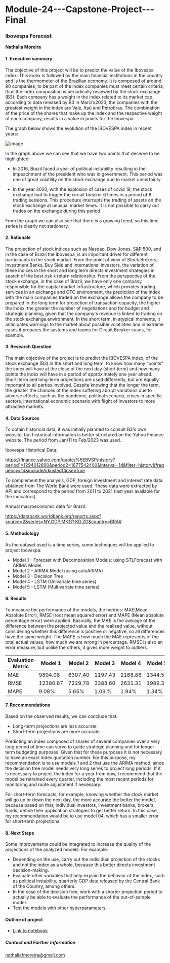 # Module-24---Capstone-Project---Final

### Ibovespa Forecast

**Nathalia Moreira**

#### 1. Executive summary

The objective of this project will be to predict the value of the Ibovespa index. This index is followed by the main financial institutions in the country and is the thermometer of the Brazilian economy. It is composed of around 90 companies, to be part of the index companies must meet certain criteria, thus the index composition is periodically reviewed by the stock exchange (B3). Each company has a weight in the index related to its market cap, according to data released by B3 in March/2023, the companies with the greatest weight in the index are Vale, Itaú and Petrobras. The combination of the price of the shares that make up the index and the respective weight of each company, results in a value in points for the Ibovespa.

The graph below shows the evolution of the IBOVESPA index in recent years:

![image](https://user-images.githubusercontent.com/116108563/228059606-2a5641fc-5e75-41e2-bd3e-8a3c51fd8241.png)

In the graph above we can see that we have two points that deserve to be highlighted:

- In 2016, Brazil faced a year of political instability resulting in the impeachment of the president who was in government. This period was one of great volatility on the stock exchange due to market uncertainty.

- In the year 2020, with the explosion of cases of covid 19, the stock exchange had to trigger the circuit breaker 6 times in a period of 8 trading sessions. This procedure interrupts the trading of assets on the stock exchange at unusual market times. It is not possible to carry out trades on the exchange during this period.

From the graph we can also see that there is a growing trend, so this time series is clearly not stationary.


#### 2. Rationale

The projection of stock indices such as Nasdaq, Dow Jones, S&P 500, and in the case of Brazil the Ibovespa, is an important driver for different participants in the stock market.
From the point of view of Stock Brokers, Investment Banks, Buy Side and international investors, the variation of these indices in the short and long term directs investment strategies in search of the best risk x return relationship.
From the perspective of the stock exchange, in the case of Brazil, we have only one company responsible for the capital market infrastructure, which provides trading services in an exchange and OTC environment, the prediction of the index with the main companies traded on the exchange allows the company to be prepared in the long term for projection of transaction capacity, the higher the index, the greater the number of negotiations and for budget and strategic planning, given that the company's revenue is linked to trading on the stock exchange environment. In the short term, in atypical moments, it anticipates warnings to the market about possible volatilities and in extreme cases it prepares the systems and teams for Circuit Breaker cases, for example.

#### 3. Research Question

The main objective of the project is to predict the IBOVESPA index, of the stock exchange (B3) in the short and long term: to know how many "points" the index will have at the close of the next day (short term) and how many points the index will have in a period of approximately one year ahead.
Short-term and long-term projections are used differently, but are equally important to all parties involved. Despite knowing that the longer the term, the greater the chances of the index suffering abrupt variations due to adverse effects, such as the pandemic, political scenario, crises in specific sectors, international economic scenario with flight of investors to more attractive markets.

#### 4. Data Sources

To obtain historical data, it was initially planned to consult B3's own website, but historical information is better structured on the Yahoo Finance website. The period from Jan/11 to Feb/2023 was used.

Ibovespa Historical Data:

https://finance.yahoo.com/quote/%5EBVSP/history?period1=1294012800&period2=1677542400&interval=1d&filter=history&frequency=1d&includeAdjustedClose=true

To complement the analysis, GDP, foreign investment and interest rate data obtained from The World Bank were used.
These data were extracted by API and correspond to the period from 2011 to 2021 (last year available for the indicators).

Annual macroeconomic data for Brazil:

https://databank.worldbank.org/reports.aspx?source=2&series=NY.GDP.MKTP.KD.ZG&country=BRA#


#### 5. Methodology

As the dataset used is a time series, some techniques will be applied to project Ibovespa:
- Model 1 - Forecast with Decomposition Models: using STLForecast with ARIMA Model.
- Model 2 - ARIMA Model (using autoARIMA)
- Model 3 - Decision Tree
- Model 4 - LSTM (Univariate time series)
- Model 5 - LSTM (Multivariate time series)


#### 6. Results

To measure the performance of the models, the metrics: MAE(Mean Absolute Error), RMSE (root mean squared error) and MAPE (Mean absolute percentage error) were applied.
Basically, the MAE is the average of the difference between the projected value and the realized value, without considering whether this difference is positive or negative, so all differences have the same weight. The MAPE is how much the MAE represents of the total actual values, how much we are wrong in percentage.
RMSE is also an error measure, but unlike the others, it gives more weight to outliers.


| Evaluation Metric | Model 1      | Model 2      | Model 3      | Model 4      | Model 5       |
| ----------------- | -------------| -------------| -------------| -------------| ------------- |
| MAE               | 9804.08      | 6307.40      | 1197.43      | 2168.88      | 1344.52       |
| RMSE              | 12380.87     | 7229.78      | 3383.60      | 2631.31      | 1989.30       |
| MAPE              | 9.08%        | 5.65%        | 1.09 %       | 1.94%        | 1.34%         |


#### 7. Recommendations

Based on the observed results, we can conclude that:
- Long-term projections are less accurate
- Short-term projections are more accurate

Predicting an index composed of shares of several companies over a very long period of time can serve to guide strategic planning and for longer-term budgeting purposes. Given that for these purposes it is not necessary to have an exact index quotation number.
For this purpose, my recommendation is to use models 1 and 2 that use the ARIMA method, since the decision tree model needs very long series to project long periods.
If it is necessary to project the index for a year from now, I recommend that the model be retrained every quarter, including the most recent periods for monitoring and route adjustment if necessary.

For short-term forecasts, for example, knowing whether the stock market will go up or down the next day, the more accurate the better the model, because based on that, individual investors, investment banks, brokers, funds, define their application strategies to get better return. In this case, my recommendation would be to use model 04, which has a smaller error for short-term projections.

#### 8. Next Steps

Some improvements could be integrated to increase the quality of the projections of the analyzed models.
For example:
- Depending on the use, carry out the individual projection of the stocks and not the index as a whole, because this better directs investment decision-making.
- Evaluate other variables that help explain the behavior of the index, such as political instability, quarterly GDP data released by the Central Bank of the Country, among others.
- In the case of the decision tree, work with a shorter projection period to actually be able to evaluate the performance of the out-of-sample model.
- Test the models with other hyperparameters.

#### Outline of project

- [Link to notebook]()

##### Contact and Further Information
nathaliafmoreira@gmail.com
